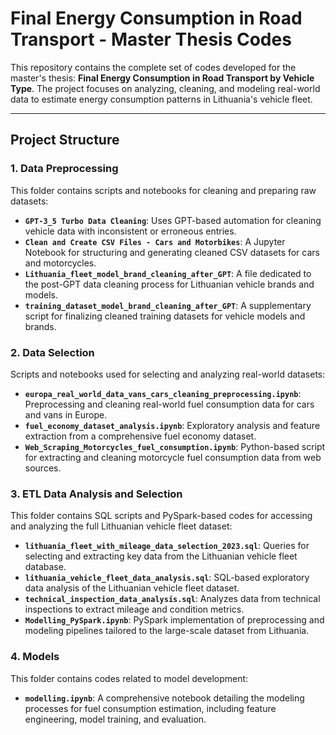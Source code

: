 # Final Energy Consumption in Road Transport - Master Thesis Codes

This repository contains the complete set of codes developed for the master's thesis: **Final Energy Consumption in Road Transport by Vehicle Type**. The project focuses on analyzing, cleaning, and modeling real-world data to estimate energy consumption patterns in Lithuania's vehicle fleet.

---

## Project Structure

### **1. Data Preprocessing**
This folder contains scripts and notebooks for cleaning and preparing raw datasets:
- **`GPT-3_5 Turbo Data Cleaning`**: Uses GPT-based automation for cleaning vehicle data with inconsistent or erroneous entries.
- **`Clean and Create CSV Files - Cars and Motorbikes`**: A Jupyter Notebook for structuring and generating cleaned CSV datasets for cars and motorcycles.
- **`Lithuania_fleet_model_brand_cleaning_after_GPT`**: A file dedicated to the post-GPT data cleaning process for Lithuanian vehicle brands and models.
- **`training_dataset_model_brand_cleaning_after_GPT`**: A supplementary script for finalizing cleaned training datasets for vehicle models and brands.

### **2. Data Selection**
Scripts and notebooks used for selecting and analyzing real-world datasets:
- **`europa_real_world_data_vans_cars_cleaning_preprocessing.ipynb`**: Preprocessing and cleaning real-world fuel consumption data for cars and vans in Europe.
- **`fuel_economy_dataset_analysis.ipynb`**: Exploratory analysis and feature extraction from a comprehensive fuel economy dataset.
- **`Web_Scraping_Motorcycles_fuel_consumption.ipynb`**: Python-based script for extracting and cleaning motorcycle fuel consumption data from web sources.

### **3. ETL Data Analysis and Selection**
This folder contains SQL scripts and PySpark-based codes for accessing and analyzing the full Lithuanian vehicle fleet dataset:
- **`lithuania_fleet_with_mileage_data_selection_2023.sql`**: Queries for selecting and extracting key data from the Lithuanian vehicle fleet database.
- **`lithuania_vehicle_fleet_data_analysis.sql`**: SQL-based exploratory data analysis of the Lithuanian vehicle fleet dataset.
- **`technical_inspection_data_analysis.sql`**: Analyzes data from technical inspections to extract mileage and condition metrics.
- **`Modelling_PySpark.ipynb`**: PySpark implementation of preprocessing and modeling pipelines tailored to the large-scale dataset from Lithuania.

### **4. Models**
This folder contains codes related to model development:
- **`modelling.ipynb`**: A comprehensive notebook detailing the modeling processes for fuel consumption estimation, including feature engineering, model training, and evaluation.

